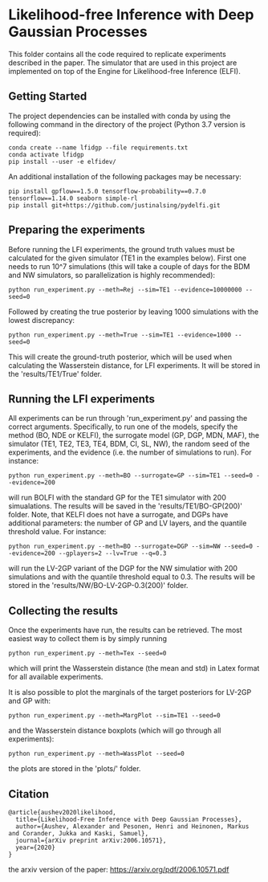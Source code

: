 # Likelihood-free Inference with Deep Gaussian Processes

This folder contains all the code required to replicate experiments described in the paper. The simulator that are used in this project are
implemented on top of the Engine for Likelihood-free Inference (ELFI).

## Getting Started

The project dependencies can be installed with conda by using the following command in the directory of the project (Python 3.7 version is required):

```
conda create --name lfidgp --file requirements.txt
conda activate lfidgp
pip install --user -e elfidev/
```
An additional installation of the following packages may be necessary:
```
pip install gpflow==1.5.0 tensorflow-probability==0.7.0 tensorflow==1.14.0 seaborn simple-rl
pip install git+https://github.com/justinalsing/pydelfi.git
```

## Preparing the experiments

Before running the LFI experiments, the ground truth values must be calculated for the given simulator (TE1 in the examples below). First one needs to run 10^7 simulations (this will take a couple of days for the BDM and NW simulators, so parallelization is highly recommended):
```
python run_experiment.py --meth=Rej --sim=TE1 --evidence=10000000 --seed=0
```
Followed by creating the true posterior by leaving 1000 simulations with the lowest discrepancy:
```
python run_experiment.py --meth=True --sim=TE1 --evidence=1000 --seed=0
```
This will create the ground-truth posterior, which will be used when calculating the Wasserstein distance, for LFI experiments. It will be stored in the 'results/TE1/True' folder.


## Running the LFI experiments

All experiments can be run through 'run_experiment.py' and passing the correct arguments. Specifically, to run one of the models, specify the method (BO, NDE or KELFI), the surrogate model (GP, DGP, MDN, MAF), the simulator (TE1, TE2, TE3, TE4, BDM, CI, SL, NW), the random seed of the experiments, and the evidence (i.e. the number of simulations to run). For instance:
```
python run_experiment.py --meth=BO --surrogate=GP --sim=TE1 --seed=0 --evidence=200
```
will run BOLFI with the standard GP for the TE1 simulator with 200 simualations. The results will be saved in the 'results/TE1/BO-GP(200)' folder. Note, that KELFI does not have a surrogate, and DGPs have additional parameters:
the number of GP and LV layers, and the quantile threshold value. For instance:
```
python run_experiment.py --meth=BO --surrogate=DGP --sim=NW --seed=0 --evidence=200 --gplayers=2 --lv=True --q=0.3
```
will run the LV-2GP variant of the DGP for the NW simulatior with 200 simulations and with the quantile threshold equal to 0.3. The results will be stored in the 'results/NW/BO-LV-2GP-0.3(200)' folder.


## Collecting the results

Once the experiments have run, the results can be retrieved. The most easiest way to collect them is by simply running 
```
python run_experiment.py --meth=Tex --seed=0
```
which will print the Wasserstein distance (the mean and std) in Latex format for all available experiments. 

It is also possible to plot the marginals of the target posteriors for LV-2GP and GP with:
```
python run_experiment.py --meth=MargPlot --sim=TE1 --seed=0
```
and the Wasserstein distance boxplots (which will go through all experiments):
```
python run_experiment.py --meth=WassPlot --seed=0
```
the plots are stored in the 'plots/' folder.

## Citation

```
@article{aushev2020likelihood,
  title={Likelihood-Free Inference with Deep Gaussian Processes},
  author={Aushev, Alexander and Pesonen, Henri and Heinonen, Markus and Corander, Jukka and Kaski, Samuel},
  journal={arXiv preprint arXiv:2006.10571},
  year={2020}
}
```

the arxiv version of the paper: https://arxiv.org/pdf/2006.10571.pdf 
